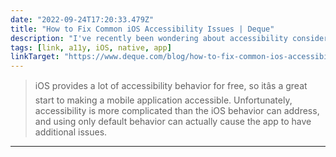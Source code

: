 ```yaml
---
date: "2022-09-24T17:20:33.479Z"
title: "How to Fix Common iOS Accessibility Issues | Deque"
description: "I've recently been wondering about accessibility considerations for native apps compare to those for websites so this is timely and a useful reference."
tags: [link, a11y, iOS, native, app]
linkTarget: "https://www.deque.com/blog/how-to-fix-common-ios-accessibility-issues/"
---
```

> iOS provides a lot of accessibility behavior for free, so itâs a great start to making a mobile application accessible. Unfortunately, accessibility is more complicated than the iOS behavior can address, and using only default behavior can actually cause the app to have additional issues.


---
